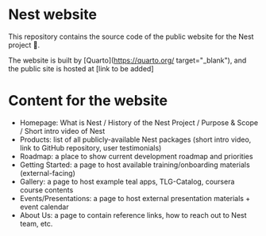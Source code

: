# Nest website
This repository contains the source code of the public website for the Nest project 🪺.

The website is built by [Quarto](https://quarto.org/ target="_blank"), and the public site is hosted at [link to be added]

# Content for the website

- Homepage: What is Nest / History of the Nest Project / Purpose & Scope / Short intro video of Nest
- Products: list of all publicly-available Nest packages (short intro video, link to GitHub repository, user testimonials)
- Roadmap: a place to show current development roadmap and priorities
- Getting Started: a page to host available training/onboarding materials (external-facing)
- Gallery: a page to host example teal apps, TLG-Catalog, coursera course contents
- Events/Presentations: a page to host external presentation materials + event calendar
- About Us: a page to contain reference links, how to reach out to Nest team, etc.
